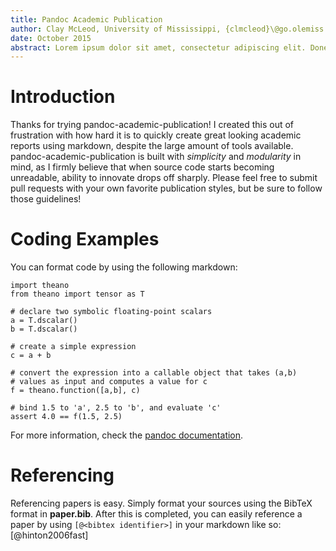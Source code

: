 ```yaml
---
title: Pandoc Academic Publication
author: Clay McLeod, University of Mississippi, {clmcleod}\@go.olemiss.edu
date: October 2015
abstract: Lorem ipsum dolor sit amet, consectetur adipiscing elit. Donec leo urna, facilisis id sollicitudin sit amet, commodo et mauris. Curabitur pellentesque lacinia maximus. Nullam ullamcorper, dui vel luctus tempor, velit elit pharetra tortor, id molestie lectus turpis convallis dolor. Vestibulum ante ipsum primis in faucibus orci luctus et ultrices posuere cubilia Curae; Aenean sit amet libero at lorem luctus mattis sed in augue. Nullam eleifend massa risus, vel pharetra felis feugiat non. Curabitur fermentum felis ut lacus imperdiet aliquet. Nulla et hendrerit augue. Aliquam ante nulla, aliquam in erat in, ullamcorper hendrerit felis. Vestibulum accumsan condimentum scelerisque. Mauris a nulla arcu. Donec pulvinar suscipit turpis, in vehicula massa mattis id. Mauris feugiat dignissim velit, ut sagittis arcu sodales faucibus. Quisque sagittis tellus nibh, nec ornare orci porta nec. Ut aliquam sapien ex, ac ullamcorper diam vestibulum non.
---
```


# Introduction

Thanks for trying pandoc-academic-publication! I created this out of frustration with how hard it is to quickly create great looking academic reports using markdown, despite the large amount of tools available. pandoc-academic-publication is built with *simplicity* and *modularity* in mind, as I firmly believe that when source code starts becoming unreadable, ability to innovate drops off sharply. Please feel free to submit pull requests with your own favorite publication styles, but be sure to follow those guidelines!

# Coding Examples

You can format code by using the following markdown:

~~~~~~~~~~~~~~~~~~~~~~~~~~~~~~~~~~~~~~~~~~ {.python .numberLines}
import theano
from theano import tensor as T

# declare two symbolic floating-point scalars
a = T.dscalar()
b = T.dscalar()

# create a simple expression
c = a + b

# convert the expression into a callable object that takes (a,b)
# values as input and computes a value for c
f = theano.function([a,b], c)

# bind 1.5 to 'a', 2.5 to 'b', and evaluate 'c'
assert 4.0 == f(1.5, 2.5)
~~~~~~~~~~~~~~~~~~~~~~~~~~~~~~~~~~~~~~~~~~~~

For more information, check the [pandoc documentation](http://pandoc.org/README.html#syntax-highlighting).

# Referencing

Referencing papers is easy. Simply format your sources using the BibTeX format in **paper.bib**. After this is completed, you can easily reference a paper by using `[@<bibtex identifier>]` in your markdown like so:  [@hinton2006fast]
